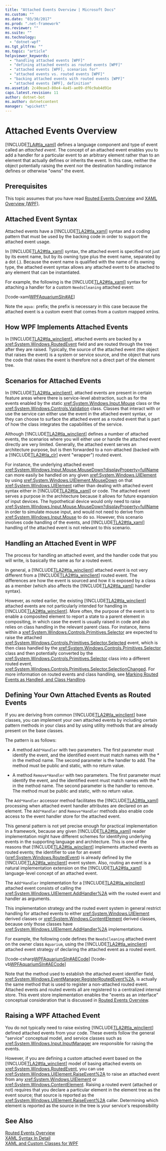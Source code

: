 ```yaml
---
title: "Attached Events Overview | Microsoft Docs"
ms.custom: ""
ms.date: "03/30/2017"
ms.prod: ".net-framework"
ms.reviewer: ""
ms.suite: ""
ms.technology: 
  - "dotnet-wpf"
ms.tgt_pltfrm: ""
ms.topic: "article"
helpviewer_keywords: 
  - "handling attached events [WPF]"
  - "defining attached events as routed events [WPF]"
  - "attached events [WPF], scenarios for"
  - "attached events vs. routed events [WPF]"
  - "backing attached events with routed events [WPF]"
  - "attached events [WPF], definition"
ms.assetid: 2c40eae3-80e4-4a45-ae09-df6c9ab4d91e
caps.latest.revision: 11
author: dotnet-bot
ms.author: dotnetcontent
manager: "wpickett"
---
```

# Attached Events Overview
[!INCLUDE[TLA#tla_xaml](../../../../includes/tlasharptla-xaml-md.md)] defines a language component and type of event called an *attached event*. The concept of an attached event enables you to add a handler for a particular event to an arbitrary element rather than to an element that actually defines or inherits the event. In this case, neither the object potentially raising the event nor the destination handling instance defines or otherwise "owns" the event.  
  
 
  
<a name="prerequisites"></a>   
## Prerequisites  
 This topic assumes that you have read [Routed Events Overview](../../../../docs/framework/wpf/advanced/routed-events-overview.md) and [XAML Overview (WPF)](../../../../docs/framework/wpf/advanced/xaml-overview-wpf.md).  
  
<a name="Syntax"></a>   
## Attached Event Syntax  
 Attached events have a [!INCLUDE[TLA2#tla_xaml](../../../../includes/tla2sharptla-xaml-md.md)] syntax and a coding pattern that must be used by the backing code in order to support the attached event usage.  
  
 In [!INCLUDE[TLA2#tla_xaml](../../../../includes/tla2sharptla-xaml-md.md)] syntax, the attached event is specified not just by its event name, but by its owning type plus the event name, separated by a dot (.). Because the event name is qualified with the name of its owning type, the attached event syntax allows any attached event to be attached to any element that can be instantiated.  
  
 For example, the following is the [!INCLUDE[TLA2#tla_xaml](../../../../includes/tla2sharptla-xaml-md.md)] syntax for attaching a handler for a custom `NeedsCleaning` attached event:  
  
 [!code-xaml[WPFAquariumSln#AE](../../../../samples/snippets/csharp/VS_Snippets_Wpf/WPFAquariumSln/CSharp/WPFAquarium/Window1.xaml#ae)]  
  
 Note the `aqua:` prefix; the prefix is necessary in this case because the attached event is a custom event that comes from a custom mapped xmlns.  
  
<a name="WPFImplements"></a>   
## How WPF Implements Attached Events  
 In [!INCLUDE[TLA2#tla_winclient](../../../../includes/tla2sharptla-winclient-md.md)], attached events are backed by a <xref:System.Windows.RoutedEvent> field and are routed through the tree after they are raised. Typically, the source of the attached event (the object that raises the event) is a system or service source, and the object that runs the code that raises the event is therefore not a direct part of the element tree.  
  
<a name="Scenarios"></a>   
## Scenarios for Attached Events  
 In [!INCLUDE[TLA2#tla_winclient](../../../../includes/tla2sharptla-winclient-md.md)], attached events are present in certain feature areas where there is service-level abstraction, such as for the events enabled by the static <xref:System.Windows.Input.Mouse> class or the <xref:System.Windows.Controls.Validation> class. Classes that interact with or use the service can either use the event in the attached event syntax, or they can choose to surface the attached event as a routed event that is part of how the class integrates the capabilities of the service.  
  
 Although [!INCLUDE[TLA2#tla_winclient](../../../../includes/tla2sharptla-winclient-md.md)] defines a number of attached events, the scenarios where you will either use or handle the attached event directly are very limited. Generally, the attached event serves an architecture purpose, but is then forwarded to a non-attached (backed with a [!INCLUDE[TLA2#tla_clr](../../../../includes/tla2sharptla-clr-md.md)] event "wrapper") routed event.  
  
 For instance, the underlying attached event <xref:System.Windows.Input.Mouse.MouseDown?displayProperty=fullName> can more easily be handled on any given <xref:System.Windows.UIElement> by using <xref:System.Windows.UIElement.MouseDown> on that <xref:System.Windows.UIElement> rather than dealing with attached event syntax either in [!INCLUDE[TLA2#tla_xaml](../../../../includes/tla2sharptla-xaml-md.md)] or code. The attached event serves a purpose in the architecture because it allows for future expansion of input devices. The hypothetical device would only need to raise <xref:System.Windows.Input.Mouse.MouseDown?displayProperty=fullName> in order to simulate mouse input, and would not need to derive from <xref:System.Windows.Input.Mouse> to do so. However, this scenario involves code handling of the events, and [!INCLUDE[TLA2#tla_xaml](../../../../includes/tla2sharptla-xaml-md.md)] handling of the attached event is not relevant to this scenario.  
  
<a name="Handling"></a>   
## Handling an Attached Event in WPF  
 The process for handling an attached event, and the handler code that you will write, is basically the same as for a routed event.  
  
 In general, a [!INCLUDE[TLA2#tla_winclient](../../../../includes/tla2sharptla-winclient-md.md)] attached event is not very different from a [!INCLUDE[TLA2#tla_winclient](../../../../includes/tla2sharptla-winclient-md.md)] routed event. The differences are how the event is sourced and how it is exposed by a class as a member (which also affects the [!INCLUDE[TLA2#tla_xaml](../../../../includes/tla2sharptla-xaml-md.md)] handler syntax).  
  
 However, as noted earlier, the existing [!INCLUDE[TLA2#tla_winclient](../../../../includes/tla2sharptla-winclient-md.md)] attached events are not particularly intended for handling in [!INCLUDE[TLA2#tla_winclient](../../../../includes/tla2sharptla-winclient-md.md)]. More often, the purpose of the event is to enable a composited element to report a state to a parent element in compositing, in which case the event is usually raised in code and also relies on class handling in the relevant parent class. For instance, items within a <xref:System.Windows.Controls.Primitives.Selector> are expected to raise the attached <xref:System.Windows.Controls.Primitives.Selector.Selected> event, which is then class handled by the <xref:System.Windows.Controls.Primitives.Selector> class and then potentially converted by the <xref:System.Windows.Controls.Primitives.Selector> class into a different routed event, <xref:System.Windows.Controls.Primitives.Selector.SelectionChanged>. For more information on routed events and class handling, see [Marking Routed Events as Handled, and Class Handling](../../../../docs/framework/wpf/advanced/marking-routed-events-as-handled-and-class-handling.md).  
  
<a name="Custom"></a>   
## Defining Your Own Attached Events as Routed Events  
 If you are deriving from common [!INCLUDE[TLA2#tla_winclient](../../../../includes/tla2sharptla-winclient-md.md)] base classes, you can implement your own attached events by including certain pattern methods in your class and by using utility methods that are already present on the base classes.  
  
 The pattern is as follows:  
  
-   A method `Add*Handler` with two parameters. The first parameter must identify the event, and the identified event must match names with the * in the method name. The second parameter is the handler to add. The method must be public and static, with no return value.  
  
-   A method `Remove*Handler` with two parameters. The first parameter must identify the event, and the identified event must match names with the * in the method name. The second parameter is the handler to remove. The method must be public and static, with no return value.  
  
 The `Add*Handler` accessor method facilitates the [!INCLUDE[TLA2#tla_xaml](../../../../includes/tla2sharptla-xaml-md.md)] processing when attached event handler attributes are declared on an element. The `Add*Handler` and `Remove*Handler` methods also enable code access to the event handler store for the attached event.  
  
 This general pattern is not yet precise enough for practical implementation in a framework, because any given [!INCLUDE[TLA2#tla_xaml](../../../../includes/tla2sharptla-xaml-md.md)] reader implementation might have different schemes for identifying underlying events in the supporting language and architecture. This is one of the reasons that [!INCLUDE[TLA2#tla_winclient](../../../../includes/tla2sharptla-winclient-md.md)] implements attached events as routed events; the identifier to use for an event (<xref:System.Windows.RoutedEvent>) is already defined by the [!INCLUDE[TLA2#tla_winclient](../../../../includes/tla2sharptla-winclient-md.md)] event system. Also, routing an event is a natural implementation extension on the [!INCLUDE[TLA2#tla_xaml](../../../../includes/tla2sharptla-xaml-md.md)] language-level concept of an attached event.  
  
 The `Add*Handler` implementation for a [!INCLUDE[TLA2#tla_winclient](../../../../includes/tla2sharptla-winclient-md.md)] attached event consists of calling the <xref:System.Windows.UIElement.AddHandler%2A> with the routed event and handler as arguments.  
  
 This implementation strategy and the routed event system in general restrict handling for attached events to either <xref:System.Windows.UIElement> derived classes or <xref:System.Windows.ContentElement> derived classes, because only those classes have <xref:System.Windows.UIElement.AddHandler%2A> implementations.  
  
 For example, the following code defines the `NeedsCleaning` attached event on the owner class `Aquarium`, using the [!INCLUDE[TLA2#tla_winclient](../../../../includes/tla2sharptla-winclient-md.md)] attached event strategy of declaring the attached event as a routed event.  
  
 [!code-csharp[WPFAquariumSln#AECode](../../../../samples/snippets/csharp/VS_Snippets_Wpf/WPFAquariumSln/CSharp/WPFAquariumObjects/Class1.cs#aecode)]
 [!code-vb[WPFAquariumSln#AECode](../../../../samples/snippets/visualbasic/VS_Snippets_Wpf/WPFAquariumSln/visualbasic/wpfaquariumobjects/class1.vb#aecode)]  
  
 Note that the method used to establish the attached event identifier field, <xref:System.Windows.EventManager.RegisterRoutedEvent%2A>, is actually the same method that is used to register a non-attached routed event. Attached events and routed events all are registered to a centralized internal store. This event store implementation enables the "events as an interface" conceptual consideration that is discussed in [Routed Events Overview](../../../../docs/framework/wpf/advanced/routed-events-overview.md).  
  
<a name="Raising"></a>   
## Raising a WPF Attached Event  
 You do not typically need to raise existing [!INCLUDE[TLA2#tla_winclient](../../../../includes/tla2sharptla-winclient-md.md)] defined attached events from your code. These events follow the general "service" conceptual model, and service classes such as <xref:System.Windows.Input.InputManager> are responsible for raising the events.  
  
 However, if you are defining a custom attached event based on the [!INCLUDE[TLA2#tla_winclient](../../../../includes/tla2sharptla-winclient-md.md)] model of basing attached events on <xref:System.Windows.RoutedEvent>, you can use <xref:System.Windows.UIElement.RaiseEvent%2A> to raise an attached event from any <xref:System.Windows.UIElement> or <xref:System.Windows.ContentElement>. Raising a routed event (attached or not) requires that you declare a particular element in the element tree as the event source; that source is reported as the <xref:System.Windows.UIElement.RaiseEvent%2A> caller. Determining which element is reported as the source in the tree is your service's responsibility  
  
## See Also  
 [Routed Events Overview](../../../../docs/framework/wpf/advanced/routed-events-overview.md)   
 [XAML Syntax In Detail](../../../../docs/framework/wpf/advanced/xaml-syntax-in-detail.md)   
 [XAML and Custom Classes for WPF](../../../../docs/framework/wpf/advanced/xaml-and-custom-classes-for-wpf.md)
